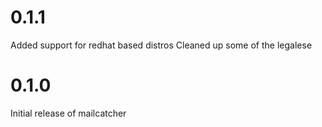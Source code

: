 # 0.1.1

Added support for redhat based distros
Cleaned up some of the legalese


# 0.1.0

Initial release of mailcatcher
